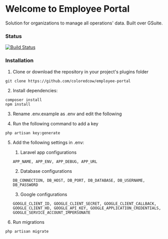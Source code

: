 # Welcome to Employee Portal

Solution for organizations to manage all operations' data. Built over GSuite.

### Status
[![Build Status](https://travis-ci.org/ColoredCow/employee-portal.svg)](https://travis-ci.org/ColoredCow/employee-portal)


### Installation
1. Clone or download the repository in your project's plugins folder
```
git clone https://github.com/coloredcow/employee-portal
```

2. Install dependencies:
```
composer install
npm install
```

3. Rename .env.example as .env and edit the following

4. Run the following command to add a key
```
php artisan key:generate
```
5. Add the following settings in .env:
    1. Laravel app configurations
    ```
    APP_NAME, APP_ENV, APP_DEBUG, APP_URL
    ```
    
    2. Database configurations
    ```
    DB_CONNECTION, DB_HOST, DB_PORT, DB_DATABASE, DB_USERNAME, DB_PASSWORD
    ```
    
    3. Google configurations
    ```
    GOOGLE_CLIENT_ID, GOOGLE_CLIENT_SECRET, GOOGLE_CLIENT_CALLBACK, GOOGLE_CLIENT_HD, GOOGLE_API_KEY, GOOGLE_APPLICATION_CREDENTIALS, GOOGLE_SERVICE_ACCOUNT_IMPERSONATE
    ```

6. Run migrations
```
php artisan migrate
```
